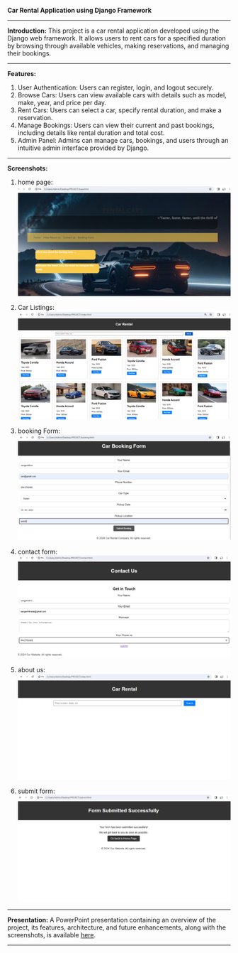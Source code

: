 **Car Rental Application using Django Framework**

---

**Introduction:**
This project is a car rental application developed using the Django web framework. It allows users to rent cars for a specified duration by browsing through available vehicles, making reservations, and managing their bookings.

---

**Features:**
1. User Authentication: Users can register, login, and logout securely.
2. Browse Cars: Users can view available cars with details such as model, make, year, and price per day.
3. Rent Cars: Users can select a car, specify rental duration, and make a reservation.
4. Manage Bookings: Users can view their current and past bookings, including details like rental duration and total cost.
5. Admin Panel: Admins can manage cars, bookings, and users through an intuitive admin interface provided by Django.

---
**Screenshots:**
1. home page:
   ![home page](SCREENSHOTS_output/home_main.png)

2. Car Listings:
   ![Car Listings](SCREENSHOTS_output/More_cars.png)

3. booking Form:
   ![booking form](SCREENSHOTS_output/Booking_form.png)

4. contact form:
   ![contact form](SCREENSHOTS_output/contact_form.png)

5. about us:
   ![about us](SCREENSHOTS_output/About_us.png)
6. submit form:
   ![submit form](SCREENSHOTS_output/Submit_form.png)   
   

---

**Presentation:**
A PowerPoint presentation containing an overview of the project, its features, architecture, and future enhancements, along with the screenshots, is available [here](link_to_presentation).

---

